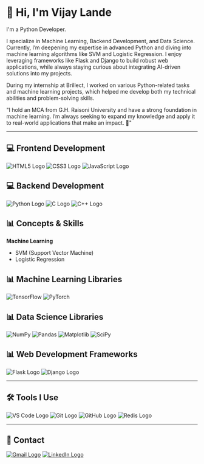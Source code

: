 # 👋 Hi, I'm Vijay Lande
I'm a Python Developer.

I specialize in Machine Learning, Backend Development, and Data Science. Currently, I’m deepening my expertise in advanced Python and diving into machine learning algorithms like SVM and Logistic Regression. I enjoy leveraging frameworks like Flask and Django to build robust web applications, while always staying curious about integrating AI-driven solutions into my projects.

During my internship at Brillect, I worked on various Python-related tasks and machine learning projects, which helped me develop both my technical abilities and problem-solving skills.

"I hold an MCA from G.H. Raisoni University and have a strong foundation in machine learning. I’m always seeking to expand my knowledge and apply it to real-world applications that make an impact. 🚀"

---

## 💻 Frontend Development
![HTML5 Logo](https://img.icons8.com/color/48/000000/html-5--v1.png)
![CSS3 Logo](https://img.icons8.com/color/48/000000/css3.png)
![JavaScript Logo](https://img.icons8.com/color/48/000000/javascript--v1.png)

## 💻 Backend Development

![Python Logo](https://img.icons8.com/color/48/000000/python--v1.png)
![C Logo](https://img.icons8.com/color/48/000000/c-programming.png)
![C++ Logo](https://img.icons8.com/color/48/000000/c-plus-plus-logo.png)


## 📊 Concepts & Skills

**Machine Learning**  
- SVM (Support Vector Machine)  
- Logistic Regression  

## 📊 Machine Learning Libraries
![TensorFlow](https://img.shields.io/badge/TensorFlow-FF6F00?style=flat&logo=tensorflow&logoColor=white)
![PyTorch](https://img.shields.io/badge/PyTorch-EE4C2C?style=flat&logo=pytorch&logoColor=white)

## 📊 Data Science Libraries
![NumPy](https://img.shields.io/badge/NumPy-013243?style=flat&logo=numpy&logoColor=white)
![Pandas](https://img.shields.io/badge/Pandas-150458?style=flat&logo=pandas&logoColor=white)
![Matplotlib](https://img.shields.io/badge/Matplotlib-003C60?style=flat&logo=matplotlib&logoColor=white)
![SciPy](https://img.shields.io/badge/SciPy-8CA0FF?style=flat&logo=scipy&logoColor=white)




## 📊 Web Development Frameworks
![Flask Logo](https://img.icons8.com/ios/50/000000/flask.png)
![Django Logo](https://img.icons8.com/color/48/000000/django.png)


---

## 🛠 Tools I Use
![VS Code Logo](https://img.icons8.com/color/48/000000/visual-studio-code-2019.png)
![Git Logo](https://img.icons8.com/color/48/000000/git.png)
![GitHub Logo](https://img.icons8.com/glyph-neue/48/000000/github.png)
![Redis Logo](https://img.icons8.com/ios-filled/50/000000/redis.png) 


---

## 🔗 Contact

[![Gmail Logo](https://img.icons8.com/fluency/48/000000/gmail-new.png)](mailto:vijaylande44548@gmail.com)
[![LinkedIn Logo](https://img.icons8.com/fluency/48/000000/linkedin.png)](https://www.linkedin.com/in/vijay-lande014/)
